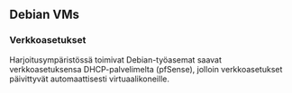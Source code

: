 ## Debian VMs

### Verkkoasetukset

Harjoitusympäristössä toimivat Debian-työasemat saavat verkkoasetuksensa DHCP-palvelimelta (pfSense), jolloin verkkoasetukset päivittyvät automaattisesti virtuaalikoneille.
